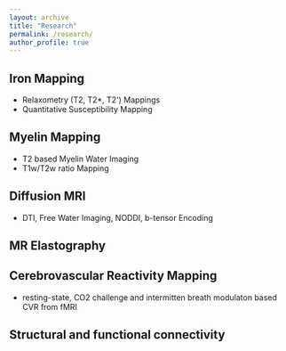 ```yaml
---
layout: archive
title: "Research"
permalink: /research/
author_profile: true
---
```


## Iron Mapping 
- Relaxometry (T2, T2*, T2') Mappings
- Quantitative Susceptibility Mapping

## Myelin Mapping
- T2 based Myelin Water Imaging 
- T1w/T2w ratio Mapping

## Diffusion MRI 
- DTI, Free Water Imaging, NODDI, b-tensor Encoding 

## MR Elastography 

## Cerebrovascular Reactivity Mapping 
- resting-state, CO2 challenge and intermitten breath modulaton based CVR from fMRI

## Structural and functional connectivity

  
